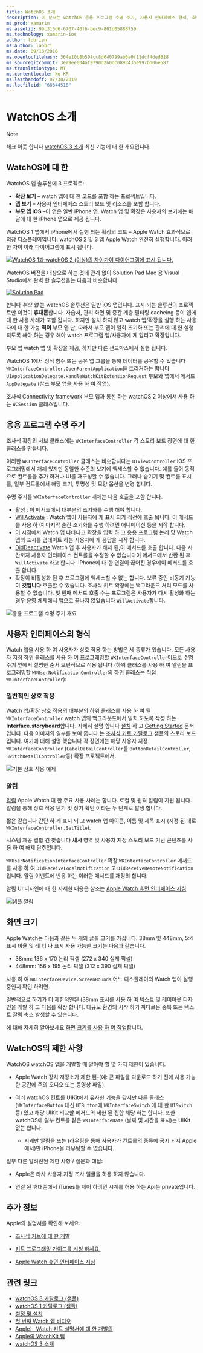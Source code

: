 ```yaml
---
title: WatchOS 소개
description: 이 문서는 watchOS 응용 프로그램 수명 주기, 사용자 인터페이스 형식, 화면 크기, 제한 사항 등을 설명 하는 개요를 제공 합니다.
ms.prod: xamarin
ms.assetid: 99c316d6-6707-40f6-bec9-801d05888759
ms.technology: xamarin-ios
author: lobrien
ms.author: laobri
ms.date: 09/13/2016
ms.openlocfilehash: 364e10b8b59fcc8d640799ab6a0f11dcf4ded818
ms.sourcegitcommit: 3ea9ee034af9790d2b0dc0893435e997bd06e587
ms.translationtype: MT
ms.contentlocale: ko-KR
ms.lasthandoff: 07/30/2019
ms.locfileid: "68644518"
---
```

# <a name="introduction-to-watchos"></a>WatchOS 소개

> [!NOTE]
> 체크 아웃 합니다 [watchOS 3 소개](~/ios/watchos/platform/introduction-to-watchos3/index.md) 최신 기능에 대 한 개요입니다.

## <a name="about-watchos"></a>WatchOS에 대 한

WatchOS 앱 솔루션에 3 프로젝트:

- **확장 보기** – watch 앱에 대 한 코드를 포함 하는 프로젝트입니다.
- **앱 보기** – 사용자 인터페이스 스토리 보드 및 리소스를 포함 합니다.
- **부모 앱 iOS** –이 앱은 일반 iPhone 앱. Watch 앱 및 확장은 사용자의 보기에는 배달에 대 한 iPhone 앱으로 제공 됩니다.

WatchOS 1 앱에서 iPhone에서 실행 되는 확장의 코드 – Apple Watch 효과적으로 외장 디스플레이입니다. watchOS 2 및 3 앱 Apple Watch 완전히 실행합니다. 이러한 차이 아래 다이어그램에 표시 됩니다.

[![](intro-to-watchos-images/arch-sml.png "WatchOS 1과 watchOS 2 (이상)의 차이가이 다이어그램에 표시 됩니다.")](intro-to-watchos-images/arch.png#lightbox)

WatchOS 버전을 대상으로 하는 것에 관계 없이 Solution Pad Mac 용 Visual Studio에서 완벽 한 솔루션을는 다음과 비슷합니다.

[![](intro-to-watchos-images/projectstructure-sml.png "Solution Pad")](intro-to-watchos-images/projectstructure.png#lightbox)

합니다 *부모 앱* 는 watchOS 솔루션은 일반 iOS 앱입니다. 표시 되는 솔루션의 프로젝트만 이것이 **휴대폰**합니다. 자습서, 관리 화면 및 중간 계층 필터링 cacheing 등이 앱에 대 한 사용 사례가 포함 됩니다. 하지만 설치 하지 않고 watch 앱/확장을 실행 하는 사용자에 대 한 가능 **적이** 부모 앱 난, 따라서 부모 앱이 일회 초기화 또는 관리에 대 한 실행 되도록 해야 하는 경우 해야 watch 프로그램 앱/사용자에 게 알리고 확장입니다.

부모 앱 watch 앱 및 확장을 제공, 하지만 다른 샌드박스에서 실행 됩니다.

WatchOS 1에서 정적 함수 또는 공유 앱 그룹을 통해 데이터를 공유할 수 있습니다 `WKInterfaceController.OpenParentApplication`을 트리거하는 합니다 `UIApplicationDelegate.HandleWatchKitExtensionRequest` 부모와 앱에서 메서드 `AppDelegate` (참조 [부모 앱을 사용 하 여 작업](~/ios/watchos/app-fundamentals/parent-app.md)).

조사식 Connectivity framework 부모 앱과 통신 하는 watchOS 2 이상에서 사용 하는 `WCSession` 클래스입니다.

## <a name="application-lifecycle"></a>응용 프로그램 수명 주기

조사식 확장의 서브 클래스에는 `WKInterfaceController` 각 스토리 보드 장면에 대 한 클래스를 만듭니다.

이러한 `WKInterfaceController` 클래스는 비슷합니다는 `UIViewController` iOS 프로그래밍에서 개체 있지만 동일한 수준의 보기에 액세스할 수 없습니다.
예를 들어 동적으로 컨트롤을 추가 하거나 UI를 재구성할 수 없습니다.
그러나 숨기기 및 컨트롤 표시를, 일부 컨트롤에서 해당 크기, 투명성 및 모양 옵션을 변경 합니다.

수명 주기를 `WKInterfaceController` 개체는 다음 호출을 포함 합니다.

- [활성](xref:WatchKit.WKInterfaceController.Awake*) : 이 메서드에서 대부분의 초기화를 수행 해야 합니다.
- [WillActivate](xref:WatchKit.WKInterfaceController.WillActivate) : Watch 앱이 사용자에 게 표시 되기 직전에 호출 됩니다. 이 메서드를 사용 하 여 마지막 순간 초기화를 수행 하려면 애니메이션 등을 시작 합니다.
- 이 시점에서 Watch 앱 나타나고 확장을 입력 하 고 응용 프로그램 논리 당 Watch 앱의 표시를 업데이트 하는 사용자에 게 응답을 시작 합니다.
- [DidDeactivate](xref:WatchKit.WKInterfaceController.DidDeactivate) Watch 앱 후 사용자가 해제 된,이 메서드를 호출 합니다. 다음 시간까지 사용자 인터페이스 컨트롤을 수정할 수 없습니다이 메서드에서 반환 된 후 `WillActivate` 라고 합니다. IPhone에 대 한 연결이 끊어진 경우에이 메서드를 호출 합니다.
- 확장이 비활성화 된 후 프로그램에 액세스할 수 없는 합니다. 보류 중인 비동기 기능이 **것입니다** 호출할 수 있습니다. 조사식 키트 확장에는 백그라운드 처리 모드를 사용할 수 없습니다. 첫 번째 메서드 호출 수는 프로그램은 사용자가 다시 활성화 하는 경우 운영 체제에서 앱으로 끝나지 않았습니다 `WillActivate`합니다.

![](intro-to-watchos-images/wkinterfacecontrollerlifecycle.png "응용 프로그램 수명 주기 개요")

## <a name="types-of-user-interface"></a>사용자 인터페이스의 형식

Watch 앱을 사용 하 여 사용자가 상호 작용 하는 방법은 세 종류가 있습니다.
모든 사용자 지정 하위 클래스를 사용 하 여 프로그래밍할 `WKInterfaceController`이므로 수명 주기 앞에서 설명한 순서 보편적으로 적용 됩니다 (하위 클래스를 사용 하 여 알림을 프로그래밍할 `WKUserNotificationController`의 하위 클래스는 직접 `WKInterfaceController`):

### <a name="normal-interaction"></a>일반적인 상호 작용

Watch 앱/확장 상호 작용의 대부분의 하위 클래스를 사용 하 여 될 `WKInterfaceController` watch 앱의 백그라운드에서 일치 하도록 작성 하는 **Interface.storyboard**합니다. 자세히 설명 합니다 [설치](~/ios/watchos/get-started/installation.md) 하 고 [Getting Started](~/ios/watchos/get-started/index.md) 문서입니다.
다음 이미지의 일부를 보여 줍니다.는 [조사식 키트 카탈로그](https://docs.microsoft.com/samples/xamarin/ios-samples/watchos-watchkitcatalog) 샘플의 스토리 보드입니다. 여기에 대해 설명 했습니다 각 장면에는 해당 사용자 지정 `WKInterfaceController` (`LabelDetailController`를 `ButtonDetailController`, `SwitchDetailController`등) 확장 프로젝트에서.

![](intro-to-watchos-images/scenes.png "기본 상호 작용 예제")

### <a name="notifications"></a>알림

[알림](~/ios/watchos/platform/notifications.md) Apple Watch 대 한 주요 사용 사례는 합니다. 로컬 및 원격 알림이 지원 됩니다. 알림을 통해 상호 작용 단기 및 장기 확인 이라는 두 단계로 발생 합니다.

짧은 같습니다 간단 하 게 표시 되 고 watch 앱 아이콘, 이름 및 제목 표시 (지정 된 대로 `WKInterfaceController.SetTitle`).

시스템 제공 결합 긴 찾습니다 **섀시** 영역 및 사용자 지정 스토리 보드 기반 콘텐츠를 사용 하 여 해제 단추입니다.

`WKUserNotificationInterfaceController` 확장 `WKInterfaceController` 메서드를 사용 하 여 `DidReceiveLocalNotification` 고 `DidReceiveRemoteNotification`입니다.
알림 이벤트에 반응 하는 이러한 메서드를 재정의 합니다.

알림 UI 디자인에 대 한 자세한 내용은 참조는 [Apple Watch 휴먼 인터페이스 지침](https://developer.apple.com/library/prerelease/ios/documentation/UserExperience/Conceptual/WatchHumanInterfaceGuidelines/Notifications.html#//apple_ref/doc/uid/TP40014992-CH20-SW1)

![](intro-to-watchos-images/notifications.png "샘플 알림")

## <a name="screen-sizes"></a>화면 크기

Apple Watch는 다음과 같은 두 개의 글꼴 크기를 가집니다. 38mm 및 448mm, 5:4 표시 비율 및 레 티 나 표시 사용 가능한 크기는 다음과 같습니다.

- 38mm: 136 x 170 논리 픽셀 (272 x 340 실제 픽셀)
- 448mm: 156 x 195 논리 픽셀 (312 x 390 실제 픽셀)

사용 하 여 `WKInterfaceDevice.ScreenBounds` 어느 디스플레이의 Watch 앱이 실행 중인지 확인 하려면.

일반적으로 하기가 더 제한적인된 (38mm 표시를 사용 하 여 텍스트 및 레이아웃 디자인을 개발 하 고 다음를 확장 합니다.
대규모 환경의 시작 하기 까다로운 중복 또는 텍스트 잘림 축소 발생할 수 있습니다.

에 대해 자세히 알아보세요 [화면 크기를 사용 하 여 작업](~/ios/watchos/app-fundamentals/screen-sizes.md)합니다.


## <a name="limitations-of-watchos"></a>WatchOS의 제한 사항

WatchOS watchOS 앱을 개발할 때 알아야 할 몇 가지 제한이 있습니다.

- Apple Watch 장치 저장소가 제한 된-(예: 큰 파일을 다운로드 하기 전에 사용 가능한 공간에 주의 오디오 또는 동영상 파일).

- 여러 watchOS [컨트롤](~/ios/watchos/user-interface/index.md) UIKit에서 유사한 기능을 갖지만 다른 클래스 (`WKInterfaceButton` 대신 `UIButton`에 `WKInterfaceSwitch` 에 대 한 `UISwitch`등) 있고 해당 UIKit 비교할 메서드의 제한 된 집합 해당 하는 합니다. 또한 watchOS에 일부 컨트롤 같은 `WKInterfaceDate` (날짜 및 시간을 표시)는 UIKit 없는 합니다.

  - 시계만 알림을 또는 (라우팅을 통해 사용자가 컨트롤의 종류에 공지 되지 Apple에서)만 iPhone을 라우팅할 수 없습니다.

일부 다른 알려진된 제한 사항 / 질문과 대답:

- Apple은 타사 사용자 지정 조사 얼굴을 허용 하지 않습니다.

- 연결 된 휴대폰에서 iTunes를 제어 하려면 시계를 허용 하는 Api는 private입니다.


## <a name="further-reading"></a>추가 정보

Apple의 설명서를 확인해 보세요.

* [조사식 키트에 대 한 개발](https://developer.apple.com/library/prerelease/ios/documentation/General/Conceptual/WatchKitProgrammingGuide/index.html#//apple_ref/doc/uid/TP40014969-CH8-SW1)

* [키트 프로그래밍 가이드를 시청 하세요.](https://developer.apple.com/library/prerelease/ios/documentation/General/Conceptual/WatchKitProgrammingGuide/DesigningaWatchKitApp.html)

* [Apple Watch 휴먼 인터페이스 지침](https://developer.apple.com/library/prerelease/ios/documentation/UserExperience/Conceptual/WatchHumanInterfaceGuidelines/index.html#//apple_ref/doc/uid/TP40014992-CH3-SW1)


## <a name="related-links"></a>관련 링크

- [watchOS 3 카탈로그 (샘플)](https://docs.microsoft.com/samples/xamarin/ios-samples/watchos-watchkitcatalog)
- [watchOS 1 카탈로그 (샘플)](https://docs.microsoft.com/samples/xamarin/ios-samples/watchos-watchkitcatalog)
- [설정 및 설치](~/ios/watchos/get-started/installation.md)
- [첫 번째 Watch 앱 비디오](https://blog.xamarin.com/your-first-watch-kit-app/)
- [Apple는 Watch 키트 설명서에 대 한 개발의](https://developer.apple.com/library/prerelease/ios/documentation/General/Conceptual/WatchKitProgrammingGuide/index.html)
- [Apple의 WatchKit 팁](https://developer.apple.com/watchkit/tips/)
- [watchOS 3 소개](~/ios/watchos/platform/introduction-to-watchos3/index.md)
